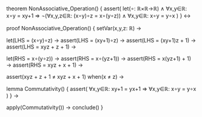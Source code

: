 theorem NonAssociative_Operation() {
  assert(
    let(∘: ℝ×ℝ→ℝ) ∧
    ∀x,y∈ℝ: x∘y = xy+1 ⇒
    ¬(∀x,y,z∈ℝ: (x∘y)∘z = x∘(y∘z)) ∧
    ∀x,y∈ℝ: x∘y = y∘x
  )
} ↔

proof NonAssociative_Operation() {
  setVar(x,y,z: ℝ) →
  
  let(LHS = (x∘y)∘z) →
  assert(LHS = (xy+1)∘z) →
  assert(LHS = (xy+1)z + 1) →
  assert(LHS = xyz + z + 1) →
  
  let(RHS = x∘(y∘z)) →
  assert(RHS = x∘(yz+1)) →
  assert(RHS = x(yz+1) + 1) →
  assert(RHS = xyz + x + 1) →
  
  assert(xyz + z + 1 ≠ xyz + x + 1) when(x ≠ z) →
  
  lemma Commutativity() {
    assert(
      ∀x,y∈ℝ: xy+1 = yx+1 ⇒
      ∀x,y∈ℝ: x∘y = y∘x
    )
  } →
  
  apply(Commutativity()) →
  conclude()
}